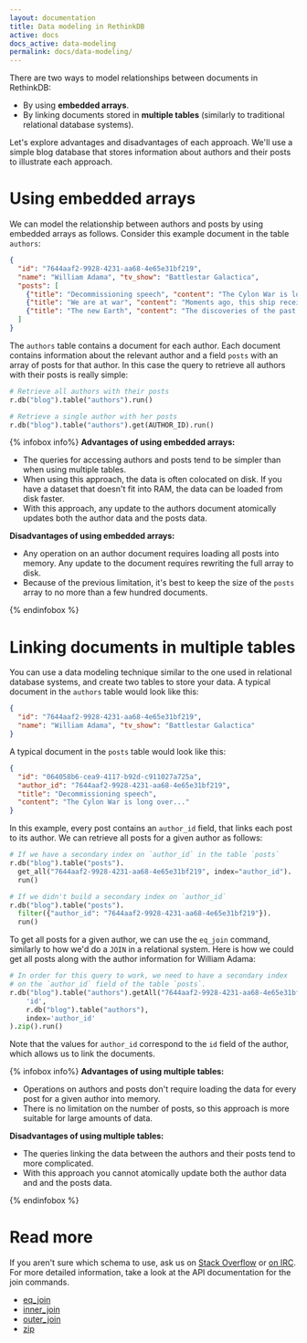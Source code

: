 ```yaml
---
layout: documentation
title: Data modeling in RethinkDB
active: docs
docs_active: data-modeling
permalink: docs/data-modeling/
---
```


There are two ways to model relationships between documents in
RethinkDB:

- By using __embedded arrays__.
- By linking documents stored in __multiple tables__ (similarly to
  traditional relational database systems).

Let's explore advantages and disadvantages of each approach. We'll use
a simple blog database that stores information about authors and their
posts to illustrate each approach.

# Using embedded arrays #

We can model the relationship between authors and posts by using
embedded arrays as follows. Consider this example document in the
table `authors`:

```json
{ 
  "id": "7644aaf2-9928-4231-aa68-4e65e31bf219",
  "name": "William Adama", "tv_show": "Battlestar Galactica",
  "posts": [
    {"title": "Decommissioning speech", "content": "The Cylon War is long over..."},
    {"title": "We are at war", "content": "Moments ago, this ship received..."},
    {"title": "The new Earth", "content": "The discoveries of the past few days..."}
  ]
}
```

The `authors` table contains a document for each author. Each document
contains information about the relevant author and a field `posts` with
an array of posts for that author. In this case the query to retrieve
all authors with their posts is really simple:

```python
# Retrieve all authors with their posts
r.db("blog").table("authors").run()

# Retrieve a single author with her posts
r.db("blog").table("authors").get(AUTHOR_ID).run()
```

{% infobox info%}
__Advantages of using embedded arrays:__

- The queries for accessing authors and posts tend to be simpler than
  when using multiple tables.
- When using this approach, the data is often colocated on disk. If
  you have a dataset that doesn't fit into RAM, the data can be loaded
  from disk faster.
- With this approach, any update to the authors document atomically
  updates both the author data and the posts data.

__Disadvantages of using embedded arrays:__

- Any operation on an author document requires loading all posts into
  memory. Any update to the document requires rewriting the full array
  to disk.
- Because of the previous limitation, it's best to keep the size of
  the `posts` array to no more than a few hundred documents.

{% endinfobox %}

# Linking documents in multiple tables #

You can use a data modeling technique similar to the one used in
relational database systems, and create two tables to store your
data. A typical document in the `authors` table would look like this:

```json
{
  "id": "7644aaf2-9928-4231-aa68-4e65e31bf219",
  "name": "William Adama", "tv_show": "Battlestar Galactica"
}
```

A typical document in the `posts` table would look like this:

```json
{ 
  "id": "064058b6-cea9-4117-b92d-c911027a725a",
  "author_id": "7644aaf2-9928-4231-aa68-4e65e31bf219",
  "title": "Decommissioning speech",
  "content": "The Cylon War is long over..."
}
```

In this example, every post contains an `author_id` field, that links
each post to its author. We can retrieve all posts for a given author
as follows:

```python
# If we have a secondary index on `author_id` in the table `posts`
r.db("blog").table("posts").
  get_all("7644aaf2-9928-4231-aa68-4e65e31bf219", index="author_id").
  run()

# If we didn't build a secondary index on `author_id`
r.db("blog").table("posts").
  filter({"author_id": "7644aaf2-9928-4231-aa68-4e65e31bf219"}).
  run()
```

To get all posts for a given author, we can use the `eq_join` command,
similarly to how we'd do a `JOIN` in a relational system. Here is how
we could get all posts along with the author information for William
Adama:

```python
# In order for this query to work, we need to have a secondary index
# on the `author_id` field of the table `posts`.
r.db("blog").table("authors").getAll("7644aaf2-9928-4231-aa68-4e65e31bf219").eq_join(
    'id',
    r.db("blog").table("authors"),
    index='author_id'
).zip().run()
```

Note that the values for `author_id` correspond to the `id` field of
the author, which allows us to link the documents.

{% infobox info%}
__Advantages of using multiple tables:__

- Operations on authors and posts don't require loading the data for
  every post for a given author into memory.
- There is no limitation on the number of posts, so this approach is
  more suitable for large amounts of data.

__Disadvantages of using multiple tables:__

- The queries linking the data between the authors and their posts
  tend to more complicated.
- With this approach you cannot atomically update both the author data
  and and the posts data.

{% endinfobox %}

# Read more #

If you aren't sure which schema to use, ask us on [Stack Overflow](http://stackoverflow.com/questions/ask)
or [on IRC](/community). For more detailed information, take a look at the
API documentation for the join commands.

- [eq_join](/api/#py:joins-eqJoin)
- [inner_join](/api/#py:joins-inner)
- [outer_join](/api/#py:joins-outer)
- [zip](/api/#py:joins-zip)
